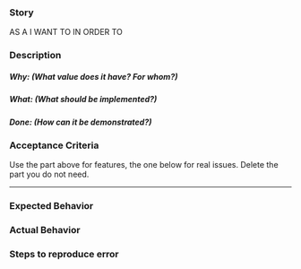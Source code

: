 ### Story

AS A
I WANT TO
IN ORDER TO

### Description

##### Why: (What value does it have? For whom?)
##### What: (What should be implemented?)
##### Done: (How can it be demonstrated?)

### Acceptance Criteria


Use the part above for features, the one below for real issues.
Delete the part you do not need.
__________________________________________________________

### Expected Behavior


### Actual Behavior


### Steps to reproduce error
